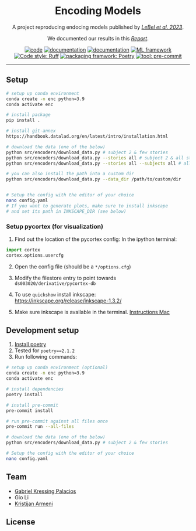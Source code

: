 <h1 align="center">Encoding Models</h1>

<p align="center">A project reproducing endocing models published by <a href="https://github.com/HuthLab/deep-fMRI-dataset"><i>LeBel et al. 2023</i></a>.</p>
<p align="center">We documented our results in this <a href="https://kristijanarmeni.github.io/encoders_report/"><i>Report</i></a>.</p>

<p align="center">
<a href="https://www.python.org/"><img alt="code" src="https://img.shields.io/badge/code-Python-blue?logo=Python"></a>
<a href="https://gabrielkp.com/enc/"><img alt="documentation" src="https://img.shields.io/badge/docs-MkDocs-708FCC.svg?style=flat"></a>
<a href="https://kristijanarmeni.github.io/encoders_report/"><img alt="documentation" src="https://img.shields.io/badge/Report-MystMD-white?logo=Markdown"></a>
<a href="https://scikit-learn.org/stable/"><img alt="ML framework" src="https://img.shields.io/badge/ML-Scikit%20Learn-orange?logo=Scikit-learn"></a>
<a href="https://docs.astral.sh/ruff/"><img alt="Code style: Ruff" src="https://img.shields.io/badge/code%20style-Ruff-green?logo=Ruff"></a>
<a href="https://python-poetry.org/"><img alt="packaging framwork: Poetry" src="https://img.shields.io/badge/packaging-Poetry-lightblue?logo=Poetry"></a>
<a href="https://pre-commit.com/"><img alt="tool: pre-commit" src="https://img.shields.io/badge/tool-Pre%20Commit-yellow?logo=Pre-Commit"></a>
</p>

---

## Setup

```sh
# setup up conda environment
conda create -n enc python=3.9
conda activate enc

# install package
pip install .

# install git-annex
https://handbook.datalad.org/en/latest/intro/installation.html

# download the data (one of the below)
python src/encoders/download_data.py # subject 2 & few stories
python src/encoders/download_data.py --stories all # subject 2 & all stories
python src/encoders/download_data.py --stories all --subjects all # all subjects & all stories

# you can also install the path into a custom dir
python src/encoders/download_data.py --data_dir /path/to/custom/dir


# Setup the config with the editor of your choice
nano config.yaml
# If you want to generate plots, make sure to install inkscape
# and set its path in INKSCAPE_DIR (see below)
```

### Setup pycortex (for visualization)

1. Find out the location of the pycortex config:
   In the ipython terminal:

```py
import cortex
cortex.options.usercfg
```

2. Open the config file (should be a `*/options.cfg`)

3. Modify the filestore entry to point towards `ds003020/derivative/pycortex-db`

4. To use `quickshow` install inkscape: https://inkscape.org/release/inkscape-1.3.2/

5. Make sure inkscape is available in the terminal. [Instructions Mac](https://stackoverflow.com/a/22085247)

## Development setup

1. [Install poetry](https://python-poetry.org/docs/#installation)
2. Tested for `poetry==2.1.2`
3. Run following commands:

```sh
# setup up conda environment (optional)
conda create -n enc python=3.9
conda activate enc

# install dependencies
poetry install

# install pre-commit
pre-commit install

# run pre-commit against all files once
pre-commit run --all-files

# download the data (one of the below)
python src/encoders/download_data.py # subject 2 & few stories

# Setup the config with the editor of your choice
nano config.yaml
```

## Team

- [Gabriel Kressing Palacios](https://gabrielkp.com/)
- Gio Li
- [Kristijan Armeni](https://www.kristijanarmeni.net/)


## License
